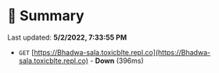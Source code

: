 # 📖 Summary
Last updated: **5/2/2022, 7:33:55 PM**

- `GET` [https://Bhadwa-sala.toxicblte.repl.co](https://Bhadwa-sala.toxicblte.repl.co) - **Down** (396ms)
